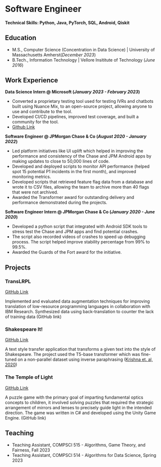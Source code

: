 # Software Engineer


#### Technical Skills: Python, Java, PyTorch, SQL, Android, Qiskit

## Education
- M.S., Computer Science (Concentration in Data Science) | University of Massachusetts Amherst(_December 2023_)	 			        		
- B.Tech., Information Technology | Vellore Insititute of Technology (_June 2016_)

## Work Experience
**Data Science Intern @ Microsoft (_January 2023 - February 2023_)**
- Converted a proprietary testing tool used for testing IVRs and chatbots built using Nuance Mix, to an open-source
project, allowing anyone to use and contribute to the tool.
- Developed CI/CD pipelines, improved test coverage, and built a community for the tool.
- [Github Link](www.github.com/nuance-communications/mix-testing-tool)

**Software Engineer @ JPMorgan Chase & Co (_August 2020 - January 2022_)**
- Led platform initiatives like UI uplift which helped in improving the performance and consistency of the Chase and
JPM Android apps by making updates to close to 50,000 lines of code.
- Developed and deployed scripts to monitor API performance (helped spot 15 potential P1 incidents in the first month), and improved monitoring metrics.
- Developed scripts that retrieved feature flag data from a database and wrote it to CSV files, allowing the team to archive more than 40 flags that were not archived.
- Awarded the Transformer award for outstanding delivery and performance demonstrated during the projects.

**Software Engineer Intern @ JPMorgan Chase & Co (_January 2020 - June 2020_)**
- Developed a python script that integrated with Android SDK tools to stress test the Chase and JPM apps and find potential crashes.
- The script also recorded videos of crashes to speed up debugging process. The script helped improve stability percentage from 99% to 99.5%.
- Awarded the Guards of the Fort award for the initiative.


## Projects
### TransLRPL 
[GitHub Link](https://www.github.com/akshatchhabra/TransLRPL)

Implemented and evaluated data augmentation techniques for improving translation of low-resource programming languages in collaboration with IBM Research. Synthesized data using back-translation to counter the lack of training data (GitHub link)

### Shakespeare It! 
[GitHub Link](https://github.com/akshatchhabra/shakespeare-it)

A text style transfer application that transforms a given text into the style of Shakespeare. The project used the T5-base transformer which was fine-tuned on a non-parallel dataset using inverse paraphrasing ([Krishna et. al, 2020](https://arxiv.org/abs/2010.05700))

### The Temple of Light 
[GitHub Link](https://github.com/akshatchhabra/the_temple_of_light)

A puzzle game with the primary goal of imparting fundamental optics concepts to children, it involved solving puzzles that required the strategic arrangement of mirrors and lenses to precisely guide light in the intended direction. The game was written in C# and developed using the Unity Game Engine. (GitHub link)


## Teaching
- Teaching Assistant, COMPSCI 515 - Algorithms, Game Theory, and Fairness, Fall 2023
- Teaching Assistant, COMPSCI 514 - Algorithms for Data Science, Spring 2023
